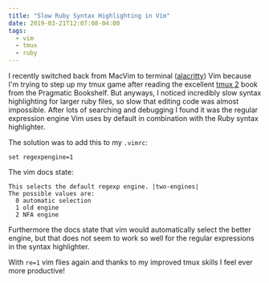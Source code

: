 ```yaml
---
title: "Slow Ruby Syntax Highlighting in Vim"
date: 2019-03-21T12:07:08-04:00
tags:
  - vim
  - tmux
  - ruby
---
```


I recently switched back from MacVim to terminal ([alacritty](https://github.com/jwilm/alacritty)) Vim because I'm trying
to step up my tmux game after reading the excellent [tmux 2](https://pragprog.com/book/bhtmux2/tmux-2) book from the
Pragmatic Bookshelf. But anyways, I noticed incredibly slow syntax highlighting for larger ruby files, so slow that
editing code was almost impossible. After lots of searching and debugging I found it was the regular expression engine
Vim uses by default in combination with the Ruby syntax highlighter.

The solution was to add this to my `.vimrc`:

```
set regexpengine=1
```

The vim docs state:

```
This selects the default regexp engine. |two-engines|
The possible values are:
  0	automatic selection
  1	old engine
  2	NFA engine
```

Furthermore the docs state that vim would automatically select the better engine, but that does not seem to work so well
for the regular expressions in the syntax highlighter.

With `re=1` vim flies again and thanks to my improved tmux skills I feel ever more productive!

